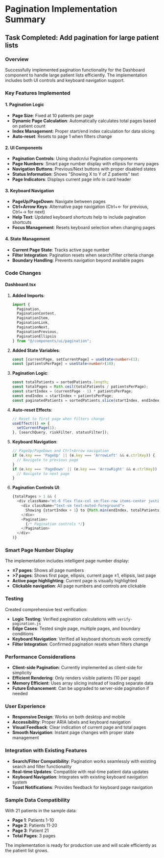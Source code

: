 # Pagination Implementation Summary

## Task Completed: Add pagination for large patient lists

### Overview
Successfully implemented pagination functionality for the Dashboard component to handle large patient lists efficiently. The implementation includes both UI controls and keyboard navigation support.

### Key Features Implemented

#### 1. **Pagination Logic**
- **Page Size**: Fixed at 10 patients per page
- **Dynamic Page Calculation**: Automatically calculates total pages based on patient count
- **Index Management**: Proper start/end index calculation for data slicing
- **Auto-reset**: Resets to page 1 when filters change

#### 2. **UI Components**
- **Pagination Controls**: Using shadcn/ui Pagination components
- **Page Numbers**: Smart page number display with ellipsis for many pages
- **Navigation Buttons**: Previous/Next buttons with proper disabled states
- **Status Information**: Shows "Showing X to Y of Z patients" text
- **Page Indicators**: Displays current page info in card header

#### 3. **Keyboard Navigation**
- **PageUp/PageDown**: Navigate between pages
- **Ctrl+Arrow Keys**: Alternative page navigation (Ctrl+← for previous, Ctrl+→ for next)
- **Help Text**: Updated keyboard shortcuts help to include pagination shortcuts
- **Focus Management**: Resets keyboard selection when changing pages

#### 4. **State Management**
- **Current Page State**: Tracks active page number
- **Filter Integration**: Pagination resets when search/filter criteria change
- **Boundary Handling**: Prevents navigation beyond available pages

### Code Changes

#### Dashboard.tsx
1. **Added Imports**:
   ```typescript
   import { 
     Pagination, 
     PaginationContent, 
     PaginationItem, 
     PaginationLink, 
     PaginationNext, 
     PaginationPrevious,
     PaginationEllipsis
   } from "@/components/ui/pagination";
   ```

2. **Added State Variables**:
   ```typescript
   const [currentPage, setCurrentPage] = useState<number>(1);
   const [patientsPerPage] = useState<number>(10);
   ```

3. **Pagination Logic**:
   ```typescript
   const totalPatients = sortedPatients.length;
   const totalPages = Math.ceil(totalPatients / patientsPerPage);
   const startIndex = (currentPage - 1) * patientsPerPage;
   const endIndex = startIndex + patientsPerPage;
   const paginatedPatients = sortedPatients.slice(startIndex, endIndex);
   ```

4. **Auto-reset Effects**:
   ```typescript
   // Reset to first page when filters change
   useEffect(() => {
     setCurrentPage(1);
   }, [searchQuery, riskFilter, statusFilter]);
   ```

5. **Keyboard Navigation**:
   ```typescript
   // PageUp/PageDown and Ctrl+Arrow navigation
   if (e.key === 'PageUp' || (e.key === 'ArrowLeft' && e.ctrlKey)) {
     // Navigate to previous page
   }
   if (e.key === 'PageDown' || (e.key === 'ArrowRight' && e.ctrlKey)) {
     // Navigate to next page
   }
   ```

6. **Pagination Controls UI**:
   ```typescript
   {totalPages > 1 && (
     <div className="mt-6 flex flex-col sm:flex-row items-center justify-between gap-4">
       <div className="text-sm text-muted-foreground">
         Showing {startIndex + 1} to {Math.min(endIndex, totalPatients)} of {totalPatients} patients
       </div>
       <Pagination>
         {/* Pagination controls */}
       </Pagination>
     </div>
   )}
   ```

### Smart Page Number Display
The implementation includes intelligent page number display:
- **≤7 pages**: Shows all page numbers
- **>7 pages**: Shows first page, ellipsis, current page ±1, ellipsis, last page
- **Active page highlighting**: Current page is visually highlighted
- **Clickable navigation**: All page numbers and controls are clickable

### Testing
Created comprehensive test verification:
- **Logic Testing**: Verified pagination calculations with `verify-pagination.js`
- **Edge Cases**: Tested single page, multiple pages, and boundary conditions
- **Keyboard Navigation**: Verified all keyboard shortcuts work correctly
- **Filter Integration**: Confirmed pagination resets when filters change

### Performance Considerations
- **Client-side Pagination**: Currently implemented as client-side for simplicity
- **Efficient Rendering**: Only renders visible patients (10 per page)
- **Memory Efficient**: Uses array slicing instead of loading separate data
- **Future Enhancement**: Can be upgraded to server-side pagination if needed

### User Experience
- **Responsive Design**: Works on both desktop and mobile
- **Accessibility**: Proper ARIA labels and keyboard navigation
- **Visual Feedback**: Clear indication of current page and total pages
- **Smooth Navigation**: Instant page changes with proper state management

### Integration with Existing Features
- **Search/Filter Compatibility**: Pagination works seamlessly with existing search and filter functionality
- **Real-time Updates**: Compatible with real-time patient data updates
- **Keyboard Navigation**: Integrates with existing keyboard navigation system
- **Toast Notifications**: Provides feedback for keyboard page navigation

### Sample Data Compatibility
With 21 patients in the sample data:
- **Page 1**: Patients 1-10
- **Page 2**: Patients 11-20  
- **Page 3**: Patient 21
- **Total Pages**: 3 pages

The implementation is ready for production use and will scale efficiently as the patient list grows.